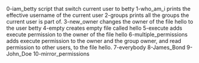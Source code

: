 0-iam_betty script that switch current user to betty
1-who_am_i  prints the effective username of the current user
2-groups prints all the groups the current user is part of.
3-new_owner  changes the owner of the file hello to the user betty
4-empty  creates empty file called hello
5-execute adds execute permission to the owner of the file hello
6-multiple_permissions adds execute permission to the owner and the group owner, and read permission to other users, to the file hello.
7-everybody
8-James_Bond
9-John_Doe 
10-mirror_permissions 
